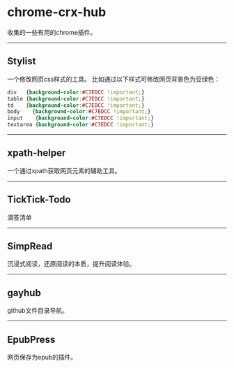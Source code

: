 # chrome-crx-hub
收集的一些有用的chrome插件。

---

## Stylist
一个修改网页css样式的工具。
比如通过以下样式可修改网页背景色为豆绿色：
```css
div   {background-color:#C7EDCC !important;}
table {background-color:#C7EDCC !important;}
td    {background-color:#C7EDCC !important;}
body    {background-color:#C7EDCC !important;}
input    {background-color:#C7EDCC !important;}
textarea {background-color:#C7EDCC !important;}
```
---

## xpath-helper
一个通过xpath获取网页元素的辅助工具。

---

## TickTick-Todo
滴答清单

---

## SimpRead
沉浸式阅读，还原阅读的本质，提升阅读体验。

---

## gayhub
github文件目录导航。

---

## EpubPress
网页保存为epub的插件。
